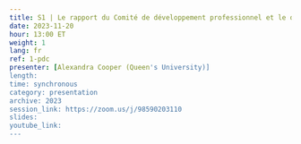 ```yaml
---
title: S1 | Le rapport du Comité de développement professionnel et le dépôt des documents de formation de l'IDD
date: 2023-11-20
hour: 13:00 ET
weight: 1
lang: fr
ref: 1-pdc
presenter: [Alexandra Cooper (Queen's University)]
length:
time: synchronous
category: presentation
archive: 2023
session_link: https://zoom.us/j/98590203110
slides:
youtube_link:
---
```

